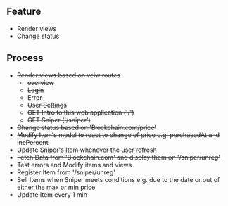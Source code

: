 ## Feature
- Render views
- Change status

## Process
- ~~Render views based on veiw routes~~
  - ~~overview~~
  - ~~Login~~
  - ~~Error~~
  - ~~User Settings~~
  - ~~GET Intro to this web application ('/')~~
  - ~~GET Sniper ('/sniper')~~
- ~~Change status based on 'Blockchain.com/price'~~
- ~~Modify Item's model to react to change of price e.g. purchasedAt and incPercent~~ 
- ~~Update Sniper's Item whenever the user refresh~~ 
- ~~Fetch Data from 'Blockchain.com' and display them on '/sniper/unreg'~~
- Test errors and Modify items and views 
- Register Item from '/sniper/unreg'
- Sell Items when Sniper meets conditions e.g. due to the date or out of either the max or min price
- Update Item every 1 min

